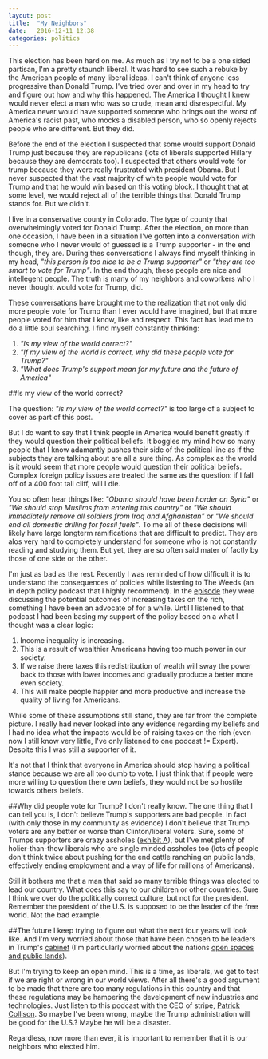 ```yaml
---
layout: post
title:  "My Neighbors"
date:   2016-12-11 12:38
categories: politics  
---
```


This election has been hard on me. As much as I try not to be a one sided partisan, I'm a pretty staunch liberal.  It was hard to see such a rebuke by the American people of many liberal ideas.  I can't think of anyone less progressive than Donald Trump.  I've tried over and over in my head to try and figure out how and why this happened.  The America I thought I knew would never elect a man who was so crude, mean and disrespectful.  My America never would have supported someone who brings out the worst of America's racist past, who mocks a disabled person, who so openly rejects people who are different. But they did.  

Before the end of the election I suspected that some would support Donald Trump just because they are republicans (lots of liberals supported Hillary because they are democrats too).  I suspected that others would vote for trump because they were really frustrated with president Obama.  But I never suspected that the vast majority of white people would vote for Trump and that he would win based on this voting block.  I thought that at some level, we would reject all of the terrible things that Donald Trump stands for.  But we didn't. 

I live in a conservative county in Colorado.  The type of county that overwhelmingly voted for Donald Trump. After the election, on more than one occasion, I have been in a situation I've gotten into a conversation with someone who I never would of guessed is a Trump supporter - in the end though, they are. During thes conversations I always find myself thinking in my head, *"this person is too nice to be a Trump supporter"* or *"they are too smart to vote for Trump"*. In the end though, these people are nice and intellegent people.  The truth is many of my neighbors and coworkers who I never thought would vote for Trump, did.  

These conversations have brought me to the realization that not only did more people vote for Trump than I ever would have imagined, but that more people voted for him that I know, like and respect. This fact has lead me to do a little soul searching. I find myself constantly thinking: 

1. *"Is my view of the world correct?"*
2. *"If my view of the world is correct, why did these people vote for Trump?"*
3. *"What does Trump's support mean for my future and the future of America"*

##Is my view of the world correct?

The question: *"is my view of the world correct?"* is too large of a subject to cover as part of this post. 

But I do want to say that I think people in America would benefit greatly if they would question their political beliefs. It boggles my mind how so many people that I know adamantly pushes their side of the political line as if the subjects they are talking about are all a sure thing.  As complex as the world is it would seem that more people would question their political beliefs.  Complex foreign policy issues are treated the same as the question: if I fall off of a 400 foot tall cliff, will I die.  

You so often hear things like: *"Obama should have been harder on Syria"* or *"We should stop Muslims from entering this country"* or  *"We should immediately remove all soldiers from Iraq and Afghanistan"* or *"We should end all domestic drilling for fossil fuels"*.  To me all of these decisions will likely have large longterm ramifications that are difficult to predict. They are alos very hard to completely understand for someone who is not constantly reading and studying them. But yet, they are so often said mater of factly by those of one side or the other. 

I'm just as bad as the rest. Recently I was reminded of how difficult it is to understand the consequences of policies while listening to The Weeds (an in depth policy podcast that I highly recommend).  In the [episode][weeds ep] they were discussing the potential outcomes of increasing taxes on the rich, something I have been an advocate of for a while. Until I listened to that podcast I had been basing my support of the policy based on a what I thought was a clear logic: 

1. Income inequality is increasing. 
2. This is a result of wealthier Americans having too much power in our society.  
3. If we raise there taxes this redistribution of wealth will sway the power back to those with lower incomes and gradually produce a better more even society. 
4. This will make people happier and more productive and increase the quality of living for Americans.

While some of these assumptions still stand, they are far from the complete picture. I really had never looked into any evidence regarding my beliefs and I had no idea what the impacts would be of raising taxes on the rich (even now I still know very little, I've only listened to one podcast != Expert).  Despite this I was still a supporter of it.  

It's not that I think that everyone in America should stop having a political stance because we are all too dumb to vote.  I just think that if people were more willing to question there own beliefs, they would not be so hostile towards others beliefs. 

##Why did people vote for Trump?
I don't really know.  The one thing that I can tell you is, I don't believe Trump's supporters are bad people.  In fact (with only those in my community as evidence) I don't believe that Trump voters are any better or worse than Clinton/liberal voters.  Sure, some of Trumps supporters are crazy assholes ([exhibit A][a]), but I've met plenty of holier-than-thow liberals who are single minded assholes too (lots of people don't think twice about pushing for the end cattle ranching on public lands, effectively ending employment and a way of life for millions of Americans).

Still it bothers me that a man that said so many terrible things was elected to lead our country.  What does this say to our children or other countries.  Sure I think we over do the politically correct culture, but not for the president.  Remember the president of the U.S. is supposed to be the leader of the free world.  Not the bad example. 

##The future
I keep trying to figure out what the next four years will look like.  And I'm very worried about those that have been chosen to be leaders in Trump's [cabinet][cabinet] (I'm particularly worried about the nations [open spaces and public lands][os]).  

But I'm trying to keep an open mind.  This is a time, as liberals, we get to test if we are right or wrong in our world views.  After all there's a good argument to be made that there are too many regulations in this country and that these regulations may be hampering the development of new industries and technologies.  Just listen to this podcast with the CEO of stripe, [Patrick Collison][ezra klein show]. So maybe I've been wrong, maybe the Trump administration will be good for the U.S.?  Maybe he will be a disaster.  

Regardless, now more than ever, it is important to remember that it is our neighbors who elected him.    


[a]:        http://www.politico.com/magazine/story/2016/10/donald-trump-2016-white-nationalists-alt-right-214388

[cabinet]:  http://www.politico.com/blogs/donald-trump-administration/2016/11/donald-trump-cabinet-members-list-of-choices-picks-and-selections-so-far-231444

[os]:       http://www.nytimes.com/2016/12/10/opinion/its-our-land-lets-keep-it-that-way.html

[ezra klein show]: http://www.stitcher.com/s?eid=48455600

[weeds ep]: https://www.stitcher.com/podcast/panoply/voxs-the-weeds/e/will-taxing-the-rich-hurt-growth-and-will-third-parties-save-45147092

